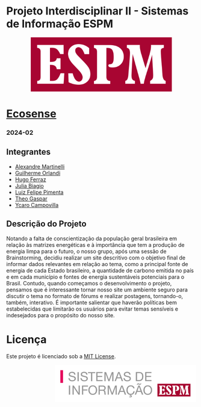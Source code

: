 # Projeto Interdisciplinar II - Sistemas de Informação ESPM

<p align="center">
    <a href="https://www.espm.br/cursos-de-graduacao/sistemas-de-informacao/"><img src="https://raw.githubusercontent.com/tech-espm/misc-template/main/logo.png" alt="Sistemas de Informação ESPM" style="width: 375px;"/></a>
</p>

# [Ecosense]()

### 2024-02

## Integrantes
- [Alexandre Martinelli](https://github.com/alexandremartinelli11/)
- [Guilherme Orlandi](https://github.com/carrico05/)
- [Hugo Ferraz](https://github.com/z-hugo-ferraz/)
- [Julia Biagio](https://github.com/juliabiagio/)
- [Luiz Felipe Pimenta](https://github.com/PimentaBrrt/)
- [Theo Gaspar](https://github.com/tigasparzin/)
- [Ycaro Campovilla](https://github.com/Ycakraft/)

## Descrição do Projeto

Notando a falta de conscientização da população geral brasileira em relação às matrizes energéticas e à importância que tem a produção de energia limpa para o futuro, o nosso grupo, após uma sessão de Brainstorming, decidiu realizar um site descritivo com o objetivo final de informar dados relevantes em relação ao tema, como a principal fonte de energia de cada Estado brasileiro, a quantidade de carbono emitida no país e em cada município e fontes de energia sustentáveis potenciais para o Brasil. Contudo, quando começamos o desenvolvimento o projeto, pensamos que é interessante tornar nosso site um ambiente seguro para discutir o tema no formato de fórums e realizar postagens, tornando-o, também, interativo. É importante salientar que haverão políticas bem estabelecidas que limitarão os usuários para evitar temas sensíveis e indesejados para o propósito do nosso site.

# Licença

Este projeto é licenciado sob a [MIT License](https://github.com/tech-espm/misc-template/blob/main/LICENSE).

<p align="right">
    <a href="https://www.espm.br/cursos-de-graduacao/sistemas-de-informacao/"><img src="https://raw.githubusercontent.com/tech-espm/misc-template/main/logo-si-512.png" alt="Sistemas de Informação ESPM" style="width: 375px;"/></a>
</p>
